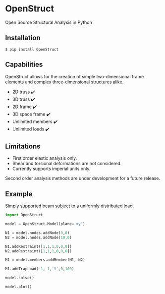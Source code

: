 # OpenStruct

Open Source Structural Analysis in Python

## Installation
```
$ pip install OpenStruct
```

## Capabilities

OpenStruct allows for the creation of simple two-dimensional frame elements
and complex three-dimensional structures alike.

* 2D truss :heavy_check_mark:
* 3D truss :heavy_check_mark:
* 2D frame :heavy_check_mark:
* 3D space frame :heavy_check_mark:
* Unlimited members :heavy_check_mark:
* Unlimited loads :heavy_check_mark:

## Limitations
* First order elastic analysis only.
* Shear and torsional deformations are not considered.
* Currently supports imperial units only.

Second order analysis methods are under development for a future release.

## Example
Simply supported beam subject to a uniformly distributed load.
```python
import OpenStruct

model = OpenStruct.Model(plane='xy')

N1 = model.nodes.addNode(0,0)
N2 = model.nodes.addNode(10,0)

N1.addRestraint([1,1,1,0,0,0])
N2.addRestraint([1,1,1,0,0,0])

M1 = model.members.addMember(N1, N2)

M1.addTrapLoad(-1,-1,'Y',0,100)

model.solve()

model.plot()
```